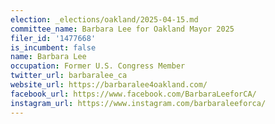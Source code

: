 ```yaml
---
election: _elections/oakland/2025-04-15.md
committee_name: Barbara Lee for Oakland Mayor 2025
filer_id: '1477668'
is_incumbent: false
name: Barbara Lee
occupation: Former U.S. Congress Member
twitter_url: barbaralee_ca
website_url: https://barbaralee4oakland.com/
facebook_url: https://www.facebook.com/BarbaraLeeforCA/
instagram_url: https://www.instagram.com/barbaraleeforca/
---
```

